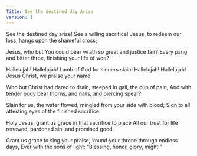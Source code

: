 ```yaml
---
Title: See the destined day Arise
version: 1
---
```

See the destined day arise!
See a willing sacrifice!
Jesus, to redeem our loss, 
hangs upon the shameful cross;


Jesus, who but You could bear 
wrath so great and justice fair?
Every pang and bitter throe, 
finishing your life of woe?

Hallelujah! Hallelujah! 
Lamb of God for sinners slain!
Hallelujah! Hallelujah! 
Jesus Christ, we praise your name!

Who but Christ had dared to drain, 
steeped in gall, the cup of pain,
And with tender body bear thorns, 
and nails, and piercing spear?

Slain for us, the water flowed, 
mingled from your side with blood;
Sign to all attesting eyes 
of the finished sacrifice.

Holy Jesus, grant us grace 
in that sacrifice to place
All our trust for life renewed, 
pardoned sin, and promised good.

Grant us grace to sing your praise, 
‘round your throne through endless days,
Ever with the sons of light: 
“Blessing, honor, glory, might!”
